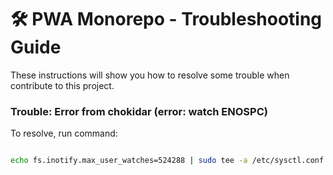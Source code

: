 # 🛠 PWA Monorepo - Troubleshooting Guide

These instructions will show you how to resolve some trouble when contribute to this project.

### Trouble: Error from chokidar (error: watch ENOSPC)

To resolve, run command:

```sh

echo fs.inotify.max_user_watches=524288 | sudo tee -a /etc/sysctl.conf && sudo sysctl -p

```
